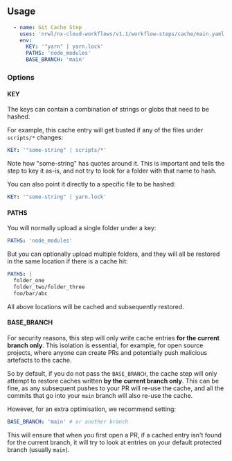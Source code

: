 ## Usage

```yaml
  - name: Git Cache Step
    uses: 'nrwl/nx-cloud-workflows/v1.1/workflow-steps/cache/main.yaml'
    env:
      KEY: '"yarn" | yarn.lock'
      PATHS: 'node_modules'
      BASE_BRANCH: 'main'
```

### Options

#### KEY

The keys can contain a combination of strings or globs that need to be hashed.

For example, this cache entry will get busted if any of the files under `scripts/*` changes:

```yaml
KEY: '"some-string" | scripts/*'
```

Note how "some-string" has quotes around it. This is important and tells the step to key it as-is, and not try to look
for a folder
with that name to hash.

You can also point it directly to a specific file to be hashed:

```yaml
KEY: '"some-string" | yarn.lock'
```

#### PATHS

You will normally upload a single folder under a key:

```yaml
PATHS: 'node_modules'
```

But you can optionally upload multiple folders, and they will all be restored in the same location if there is a cache
hit:

```yaml
PATHS: |
  folder_one
  folder_two/folder_three
  foo/bar/abc
```

All above locations will be cached and subsequently restored.

#### BASE_BRANCH

For security reasons, this step will only write cache entries **for the current branch only**. This isolation is
essential, for example, for open source projects, where anyone can create PRs and potentially push malicious artefacts
to the cache.

So by default, if you do not pass the `BASE_BRANCH`, the cache step will only attempt to restore caches written **by the
current branch only**. This can be fine, as any subsequent pushes to your PR will re-use the cache, and all the commits
that go into your
`main` branch will also re-use the cache.

However, for an extra optimisation, we recommend setting:

```yaml
BASE_BRANCH: 'main' # or another branch
```

This will ensure that when you first open a PR, if a cached entry isn't found for the current branch, it will try to
look at entries
on your default protected branch (usually `main`).






